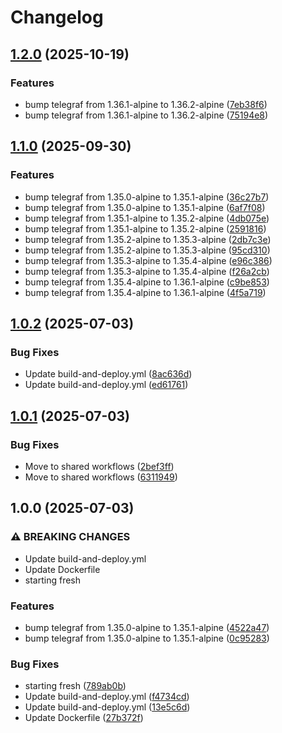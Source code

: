 # Changelog

## [1.2.0](https://github.com/tkhom3/docker-telegraf/compare/v1.1.0...v1.2.0) (2025-10-19)


### Features

* bump telegraf from 1.36.1-alpine to 1.36.2-alpine ([7eb38f6](https://github.com/tkhom3/docker-telegraf/commit/7eb38f60a7f20389a0e94b4901ac3f8111fd7c27))
* bump telegraf from 1.36.1-alpine to 1.36.2-alpine ([75194e8](https://github.com/tkhom3/docker-telegraf/commit/75194e83359c72a1d7fd4c0a0d6d00a0590a8fe9))

## [1.1.0](https://github.com/tkhom3/docker-telegraf/compare/v1.0.2...v1.1.0) (2025-09-30)


### Features

* bump telegraf from 1.35.0-alpine to 1.35.1-alpine ([36c27b7](https://github.com/tkhom3/docker-telegraf/commit/36c27b7d7e2e949968f67d2b0451a83ff9790b2c))
* bump telegraf from 1.35.0-alpine to 1.35.1-alpine ([6af7f08](https://github.com/tkhom3/docker-telegraf/commit/6af7f089bca0ed52ac24c213e6dab908d79cd31c))
* bump telegraf from 1.35.1-alpine to 1.35.2-alpine ([4db075e](https://github.com/tkhom3/docker-telegraf/commit/4db075e9b295fdd750c591696c151cf177a8f148))
* bump telegraf from 1.35.1-alpine to 1.35.2-alpine ([2591816](https://github.com/tkhom3/docker-telegraf/commit/2591816acba27036b60f263e9bafef08f360f1fb))
* bump telegraf from 1.35.2-alpine to 1.35.3-alpine ([2db7c3e](https://github.com/tkhom3/docker-telegraf/commit/2db7c3e9fa339d604119006d69f7a3c10e361789))
* bump telegraf from 1.35.2-alpine to 1.35.3-alpine ([95cd310](https://github.com/tkhom3/docker-telegraf/commit/95cd310924ebbe9a22c52dd57150255a9379c94e))
* bump telegraf from 1.35.3-alpine to 1.35.4-alpine ([e96c386](https://github.com/tkhom3/docker-telegraf/commit/e96c386036e0d151f40c9f73bfb7026ac09b32f4))
* bump telegraf from 1.35.3-alpine to 1.35.4-alpine ([f26a2cb](https://github.com/tkhom3/docker-telegraf/commit/f26a2cb73657e7533d0e4f1ffbd5e5e16c4cbf89))
* bump telegraf from 1.35.4-alpine to 1.36.1-alpine ([c9be853](https://github.com/tkhom3/docker-telegraf/commit/c9be8532c832a2bf181e78148bb0cac71d5ec506))
* bump telegraf from 1.35.4-alpine to 1.36.1-alpine ([4f5a719](https://github.com/tkhom3/docker-telegraf/commit/4f5a7198a3fe7629c7a48c76558e7b3575e6e6cf))

## [1.0.2](https://github.com/tkhom3/docker-telegraf/compare/v1.0.1...v1.0.2) (2025-07-03)


### Bug Fixes

* Update build-and-deploy.yml ([8ac636d](https://github.com/tkhom3/docker-telegraf/commit/8ac636dfa08bcc841bb8d92c885168c5196e38df))
* Update build-and-deploy.yml ([ed61761](https://github.com/tkhom3/docker-telegraf/commit/ed617612f822d61687c285542a0094ca49779a01))

## [1.0.1](https://github.com/tkhom3/docker-telegraf/compare/v1.0.0...v1.0.1) (2025-07-03)


### Bug Fixes

* Move to shared workflows ([2bef3ff](https://github.com/tkhom3/docker-telegraf/commit/2bef3fff32dc59cd287c7f63352b949dc1b07a44))
* Move to shared workflows ([6311949](https://github.com/tkhom3/docker-telegraf/commit/631194915637cfc08fc1ab31cd0fc89ed98338b6))

## 1.0.0 (2025-07-03)


### ⚠ BREAKING CHANGES

* Update build-and-deploy.yml
* Update Dockerfile
* starting fresh

### Features

* bump telegraf from 1.35.0-alpine to 1.35.1-alpine ([4522a47](https://github.com/tkhom3/docker-telegraf/commit/4522a470db35f55fee60774ca7343c141801a855))
* bump telegraf from 1.35.0-alpine to 1.35.1-alpine ([0c95283](https://github.com/tkhom3/docker-telegraf/commit/0c952832cf8744a3ff03c7307587cf48e519e278))


### Bug Fixes

* starting fresh ([789ab0b](https://github.com/tkhom3/docker-telegraf/commit/789ab0b9ac6b210a12798bbc1fd1c43f2aa17a7c))
* Update build-and-deploy.yml ([f4734cd](https://github.com/tkhom3/docker-telegraf/commit/f4734cddf355d32181bd08d88a5e05ddefe2ea74))
* Update build-and-deploy.yml ([13e5c6d](https://github.com/tkhom3/docker-telegraf/commit/13e5c6d31fdffaf2065510984b4782ce15ddcc85))
* Update Dockerfile ([27b372f](https://github.com/tkhom3/docker-telegraf/commit/27b372f9b025a679299f9e60d04a47114586532f))
